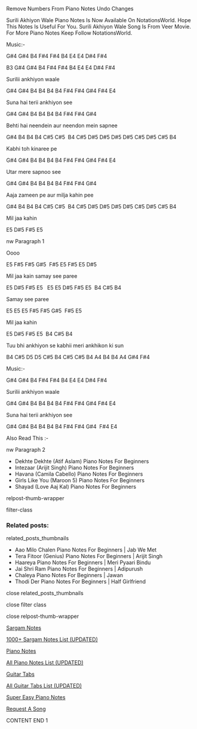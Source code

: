 
Remove Numbers From Piano Notes
Undo Changes

Surili Akhiyon Wale Piano Notes Is Now Available On NotationsWorld. Hope This Notes Is Useful For You. Surili Akhiyon Wale Song Is From Veer Movie. For More Piano Notes Keep Follow NotationsWorld.

Music:-

G#4 G#4 B4 F#4 F#4 B4 E4 E4 D#4 F#4

B3 G#4 G#4 B4 F#4 F#4 B4 E4 E4 D#4 F#4

Surilii ankhiyon waale

G#4 G#4 B4 B4 B4 B4 F#4 F#4 G#4 F#4 E4

Suna hai terii ankhiyon see

G#4 G#4 B4 B4 B4 B4 F#4 F#4 G#4

Behti hai neendein aur neendon mein sapnee

G#4 B4 B4 B4 C#5 C#5  B4 C#5 D#5 D#5 D#5 D#5 C#5 D#5 C#5 B4

Kabhi toh kinaree pe

G#4 G#4 B4 B4 B4 B4 F#4 F#4 G#4 F#4 E4

Utar mere sapnoo see

G#4 G#4 B4 B4 B4 B4 F#4 F#4 G#4

Aaja zameen pe aur milja kahin pee

G#4 B4 B4 B4 C#5 C#5  B4 C#5 D#5 D#5 D#5 D#5 C#5 D#5 C#5 B4

Mil jaa kahin

E5 D#5 F#5 E5

nw Paragraph 1

Oooo

E5 F#5 F#5 G#5  F#5 E5 F#5 E5 D#5

Mil jaa kain samay see paree

E5 D#5 F#5 E5   E5 E5 D#5 F#5 E5  B4 C#5 B4

Samay see paree

E5 E5 E5 F#5 F#5 G#5  F#5 E5

Mil jaa kahin

E5 D#5 F#5 E5  B4 C#5 B4

Tuu bhi ankhiyon se kabhii meri ankhikon ki sun

B4 C#5 D5 D5 C#5 B4 C#5 C#5 B4 A4 B4 B4 A4 G#4 F#4

Music:-

G#4 G#4 B4 F#4 F#4 B4 E4 E4 D#4 F#4

Surilii ankhiyon waale

G#4 G#4 B4 B4 B4 B4 F#4 F#4 G#4 F#4 E4

Suna hai terii ankhiyon see

G#4 G#4 B4 B4 B4 B4 F#4 F#4 G#4  F#4 E4

Also Read This :-

nw Paragraph 2

* Dekhte Dekhte (Atif Aslam) Piano Notes For Beginners
* Intezaar (Arijit Singh) Piano Notes For Beginners
* Havana (Camila Cabello) Piano Notes For Beginners
* Girls Like You (Maroon 5) Piano Notes For Beginners
* Shayad (Love Aaj Kal) Piano Notes For Beginners

relpost-thumb-wrapper

filter-class

### Related posts:

related_posts_thumbnails

* Aao Milo Chalen Piano Notes For Beginners | Jab We Met
* Tera Fitoor (Genius) Piano Notes For Beginners | Arijit Singh
* Haareya Piano Notes For Beginners | Meri Pyaari Bindu
* Jai Shri Ram Piano Notes For Beginners | Adipurush
* Chaleya Piano Notes For Beginners | Jawan
* Thodi Der Piano Notes For Beginners | Half Girlfriend

close related_posts_thumbnails

close filter class

close relpost-thumb-wrapper

[Sargam Notes](https://www.notationsworld.com/sargam-notes.html)

[1000+ Sargam Notes List (UPDATED)](https://www.notationsworld.com/all-songs-list-sargam-notes.html)

[Piano Notes](https://www.notationsworld.com/piano-notes.html)

[All Piano Notes List (UPDATED)](https://www.notationsworld.com/all-songs-list-piano-notes.html)

[Guitar Tabs](https://www.notationsworld.com/guitar-tabs.html)

[All Guitar Tabs List (UPDATED)](https://www.notationsworld.com/all-songs-list-guitar-tabs.html)

[Super Easy Piano Notes](https://studywall.in/)

[Request A Song](https://www.notationsworld.com/request-a-song.html)

CONTENT END 1

